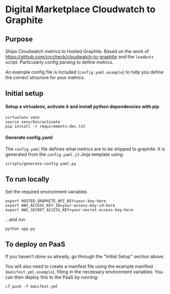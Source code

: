 Digital Marketplace Cloudwatch to Graphite
=========================

## Purpose

Ships Cloudwatch metrics to Hosted Graphite.
Based on the work of https://github.com/crccheck/cloudwatch-to-graphite and the `leadbutt` script. Particularly config parsing to define metrics.

An example config file is included (`config.yaml.example`) to help you define the correct structure for your metrics.

## Initial setup

#### Setup a virtualenv, activate it and install python dependencies with pip

```
virtualenv venv
source venv/bin/activate
pip install -r requirements-dev.txt
```

#### Generate config.yaml

The `config.yaml` file defines what metrics are to be shipped to graphite. It is generated from the `config.yaml.j2` Jinja template using:

```
scripts/generate-config-yaml.py
```

## To run locally

Set the required environment variables

```
export HOSTED_GRAPHITE_API_KEY=your-key-here
export AWS_ACCESS_KEY_ID=your-access-key-id-here
export AWS_SECRET_ACCESS_KEY=your-secret-access-key-here
```

...and run

```
python app.py
```

## To deploy on PaaS

If you haven't done so already, go through the "Initial Setup" section above.

You will also need to create a manifest file using the example manifest (`manifest.yml.example`), filling in the necessary environment variables.
You can then deploy this to the PaaS by running:

```
cf push -f manifest.yml
```
